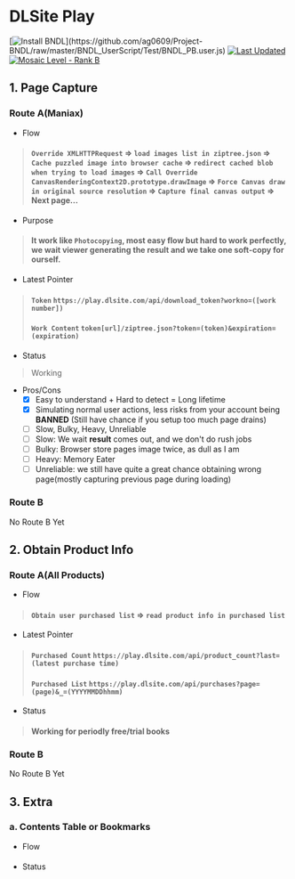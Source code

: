 # DLSite Play

[![Install BNDL](https://img.shields.io/badge/Install-BNDL%20(Bootstrap%20Ver.)-green?style=plastic)](https://github.com/ag0609/Project-BNDL/raw/master/BNDL_UserScript/Test/BNDL_PB.user.js) [![Last Updated](https://img.shields.io/badge/Lastest%20Version-20220114.0-green?style=plastic)](#) [![Mosaic Level - Rank B](https://img.shields.io/badge/Mosaic%20Level-Rank%20B-red?style=plastic)](https://www.bilibili.com/read/cv7181895)

## 1. Page Capture

### Route A(Maniax)
- Flow

> #### `Override XMLHTTPRequest` => `load images list in ziptree.json` => `Cache puzzled image into browser cache` => `redirect cached blob when trying to load images` => `Call Override CanvasRenderingContext2D.prototype.drawImage` => `Force Canvas draw in original source resolution` => `Capture final canvas output` => Next page...

- Purpose

> #### It work like `Photocopying`, most easy flow but hard to work perfectly, we wait viewer generating the **result** and we take one soft-copy for ourself.

- Latest Pointer

> #### `Token` `https://play.dlsite.com/api/download_token?workno=([work number])`
> #### `Work Content` `token[url]/ziptree.json?token=(token)&expiration=(expiration)`

- Status
> Working

- Pros/Cons
  - [x] Easy to understand + Hard to detect = Long lifetime
  - [x] Simulating normal user actions, less risks from your account being **BANNED** (Still have chance if you setup too much page drains)
  - [ ] Slow, Bulky, Heavy, Unreliable
  - [ ] Slow: We wait **result** comes out, and we don't do rush jobs
  - [ ] Bulky: Browser store pages image twice, as dull as I am
  - [ ] Heavy: Memory Eater
  - [ ] Unreliable: we still have quite a great chance obtaining wrong page(mostly capturing previous page during loading)

### Route B

No Route B Yet

## 2. Obtain Product Info

### Route A(All Products)
- Flow

> #### `Obtain user purchased list` => `read product info in purchased list`

- Latest Pointer

> #### `Purchased Count` `https://play.dlsite.com/api/product_count?last=(latest purchase time)`
> #### `Purchased List` `https://play.dlsite.com/api/purchases?page=(page)&_=(YYYYMMDDhhmm)`

- Status

> #### Working for periodly free/trial books

### Route B

No Route B Yet

## 3. Extra

### a. Contents Table or Bookmarks
- Flow

> #### 

- Status

> #### 
